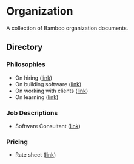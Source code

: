 # Organization

A collection of Bamboo organization documents.

## Directory

### Philosophies

- On hiring ([link](philosophies/hiring.md))
- On building software ([link](philosophies/building-software.md))
- On working with clients ([link](philosophies/working-with-clients.md))
- On learning ([link](philosophies/learning.md))

### Job Descriptions

- Software Consultant ([link](job-descriptions/software-consultant.md))

### Pricing

- Rate sheet ([link](pricing/rate-sheet.md))
